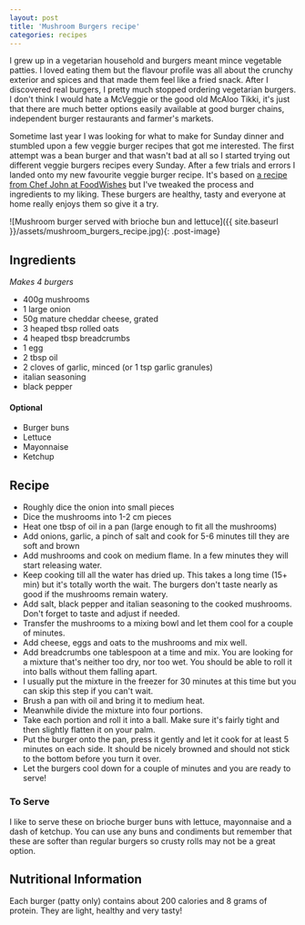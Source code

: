 ```yaml
---
layout: post
title: 'Mushroom Burgers recipe'
categories: recipes
---
```


I grew up in a vegetarian household and burgers meant mince vegetable patties. I loved eating them but the flavour profile was all about the crunchy exterior and spices and that made them feel like a fried snack. After I discovered real burgers, I pretty much stopped ordering vegetarian burgers. I don't think I would hate a McVeggie or the good old McAloo Tikki, it's just that there are much better options easily available at good burger chains, independent burger restaurants and farmer's markets.

Sometime last year I was looking for what to make for Sunday dinner and stumbled upon a few veggie burger recipes that got me interested. The first attempt was a bean burger and that wasn't bad at all so I started trying out different veggie burgers recipes every Sunday. After a few trials and errors I landed onto my new favourite veggie burger recipe. It's based on [a recipe from Chef John at FoodWishes](https://www.youtube.com/watch?v=Ub8F-ACkkYU) but I've tweaked the process and ingredients to my liking. These burgers are healthy, tasty and everyone at home really enjoys them so give it a try.

![Mushroom burger served with brioche bun and lettuce]({{ site.baseurl }}/assets/mushroom_burgers_recipe.jpg){: .post-image}

## Ingredients

_Makes 4 burgers_

- 400g mushrooms
- 1 large onion
- 50g mature cheddar cheese, grated
- 3 heaped tbsp rolled oats
- 4 heaped tbsp breadcrumbs
- 1 egg
- 2 tbsp oil
- 2 cloves of garlic, minced (or 1 tsp garlic granules)
- italian seasoning
- black pepper

#### Optional

- Burger buns
- Lettuce
- Mayonnaise
- Ketchup

## Recipe

- Roughly dice the onion into small pieces
- Dice the mushrooms into 1-2 cm pieces
- Heat one tbsp of oil in a pan (large enough to fit all the mushrooms)
- Add onions, garlic, a pinch of salt and cook for 5-6 minutes till they are soft and brown
- Add mushrooms and cook on medium flame. In a few minutes they will start releasing water.
- Keep cooking till all the water has dried up. This takes a long time (15+ min) but it's totally worth the wait. The burgers don't taste nearly as good if the mushrooms remain watery.
- Add salt, black pepper and italian seasoning to the cooked mushrooms. Don't forget to taste and adjust if needed.
- Transfer the mushrooms to a mixing bowl and let them cool for a couple of minutes.
- Add cheese, eggs and oats to the mushrooms and mix well.
- Add breadcrumbs one tablespoon at a time and mix. You are looking for a mixture that's neither too dry, nor too wet. You should be able to roll it into balls without them falling apart.
- I usually put the mixture in the freezer for 30 minutes at this time but you can skip this step if you can't wait.
- Brush a pan with oil and bring it to medium heat.
- Meanwhile divide the mixture into four portions.
- Take each portion and roll it into a ball. Make sure it's fairly tight and then slightly flatten it on your palm.
- Put the burger onto the pan, press it gently and let it cook for at least 5 minutes on each side. It should be nicely browned and should not stick to the bottom before you turn it over.
- Let the burgers cool down for a couple of minutes and you are ready to serve!

### To Serve

I like to serve these on brioche burger buns with lettuce, mayonnaise and a dash of ketchup. You can use any buns and condiments but remember that these are softer than regular burgers so crusty rolls may not be a great option.

## Nutritional Information

Each burger (patty only) contains about 200 calories and 8 grams of protein. They are light, healthy and very tasty!
